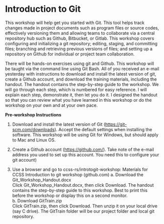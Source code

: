 # Introduction to Git

This workshop will help get you started with Git. This tool helps track changes made in project documents such as program files or source codes, effectively versioning them and allowing teams to collaborate via a central repository hub such as Github, Bitbucket, or Gitlab. This workshop covers configuring and initializing a git repository; editing, staging, and committing files; branching and retrieving previous versions of files; and setting up a repository on Github for individual or project team collaboration.

There will be hands-on exercises using git and Github. This workshop will be taught via the command line using Git Bash.  All of you received an e-mail yesterday with instructions to download and install the latest version of git, create a Github account, and download the training materials, including the handout.  The handout contains the step-by-step guide to the workshop.  We will go through each step, which is numbered for easy reference.  I will explain each step, demonstrate it, then let you do it.  I designed the handout so that you can review what you have learned in this workshop or do the workshop on your own and at your own pace.


**Pre-workshop Instructions**

1.	Download and install the latest version of Git (https://git-scm.com/downloads). Accept the default settings when installing the software.  This workshop will be using Git for Windows, but should apply to Mac and Linux OS.

2.	Create a Github account (https://github.com/).  Take note of the e-mail address you used to set up this account. You need this to configure your git account) 
 
3.	Use a browser and go to ccss-rs/introtogit-workshop: Materials for CCSS Introduction to git workshop (github.com)
   a.	Download the Git_Workshop_Handout.docx   
   Click Git_Workshop_Handout.docx, then click Download.  The handout contains the step-by-step guide to this workshop. Best to print this before the workshop or display this on a second monitor.  
   b.	Download GitTrain.zip  
   Click GitTrain.zip, then click Download. Then unzip it on your local drive (say C drive). The GitTrain folder will be our project folder and local git repository.  



